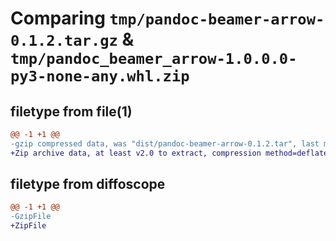 # Comparing `tmp/pandoc-beamer-arrow-0.1.2.tar.gz` & `tmp/pandoc_beamer_arrow-1.0.0.0-py3-none-any.whl.zip`

## filetype from file(1)

```diff
@@ -1 +1 @@
-gzip compressed data, was "dist/pandoc-beamer-arrow-0.1.2.tar", last modified: Thu Dec 12 19:55:04 2019, max compression
+Zip archive data, at least v2.0 to extract, compression method=deflate
```

## filetype from diffoscope

```diff
@@ -1 +1 @@
-GzipFile
+ZipFile
```

